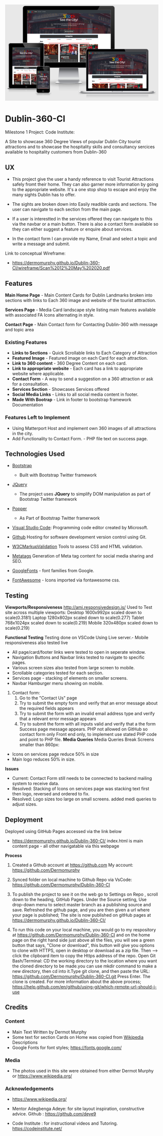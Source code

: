 <img src="assets/media/images/amiResponsiveDublin360.png" style="margin: 0;">

# Dublin-360-CI
Milestone 1 Project: Code Institute:

A Site to showcase 360 Degree Views of popular Dublin City tourist attractions and to showcase the hospitality skills and consultancy sercices available to hospitality customers from Dublin-360
 
## UX

- This project give the user a handy reference to visit Tourist Attractions safely fromt their home. They can also garner more information by going to the appropriate website. It's a one stop shop to escape and enjoy the many sights Dublin has to offer.
- The sights are broken down into Easily readible cards and sections. The user can navigate to each section from the main page.

- If a user is interestted in the services offered they can navigate to this via the navbar or a main button.
There is also a contact form available so they can either suggest a feature or enquire about services.
- In the contact form I can provide my Name, Email and select a topic and write a message and submit.


Link to conceptual Wireframe:
- https://dermomurphy.github.io/Dublin-360-CI/wireframe/Scan%2012%20May%202020.pdf

## Features

**Main Home Page** - Main Content Cards for Dublin Landmarks broken into sections with links to Each 360 image and website of the tourist atttraction.

**Services Page** - Media Card landscape style listing main features available with associated FA Icons alternating in style.

**Contact Page** - Main Contact form for Contacting Dublin-360 with message and topic area
 
### Existing Features
- **Links to Sections** - Quick Scrollable links to Each Category of Attraction
- **Featured Image** - Featured image on each Card for each attraction.
- **Link to 360 content** - 360 Degree Content on each card.
- **Link to appropriate website** - Each card has a link to appropriate website where applicable.
- **Contact Form** - A way to send a suggestion on a 360 attraction or ask for a consultation.
- **Services Section** - Showcases Services offered
- **Social Media Links** - Links to all social media content in footer.
- **Made With Bootrap** - Link in footer to bootstrap framework Documentation



### Features Left to Implement
- Using Matterport Host and implement own 360 images of all attractions in the city.
- Add Functionality to Contact Form. - PHP file text on success page.

## Technologies Used

- [Bootstrap](https://getbootstrap.com/)
    - Built with Bootstrap Twitter framework

- [JQuery](https://jquery.com)
    - The project uses **JQuery** to simplify DOM manipulation as part of Bootstrap Twitter framework
- [Popper](https://www.npmjs.com/package/popper.js/v/1.14.3)
  - As Part of Bootstrap Twitter framerwork

- [Visual Studio Code](https://code.visualstudio.com/): Programming code editor created by Microsoft.

- [Github](https://github.) Hosting for software development version control using Git.
- [W3CMarkupValidation](https://validator.w3.org/) Tools to assess CSS and HTML validation.
- [Metatags](https://metatags.io/) Generation of Meta tag content for social media sharing and SEO.
- [GoogleFonts](https://fonts.google.com/) - font families from Google.
- [FontAwesome](https://fontawesome.com/) - Icons imported via fontawesome css.

## Testing
**Viewports/Responsiveness**
http://ami.responsivedesign.is/  Used to Test site across multiple viewports:
Desktop
    1600x992px scaled down to scale(0.3181)
Laptop
    1280x802px scaled down to scale(0.277)
Tablet
    768x1024px scaled down to scale(0.219)
Mobile
    320x480px scaled down to scale(0.219) 

**Functional Testing**
Testing done on VSCode Using Live server.- Mobile responsiveness also tested live

- All page/card/footer links were tested to open in seperate window.
- Navigation Buttons and Navbar links tested to navigate to specific pages.
- Various screen sizes also tested from large screen to mobile.
- Scrollable categories tested for each section.
- Services page - stacking of elements on smaller screens.
- Navbar Hamburger menu showing on mobile.

1. Contact form:
    1. Go to the "Contact Us" page
    2. Try to submit the empty form and verify that an error message about the required fields appears
    3. Try to submit the form with an invalid email address type and verify that a relevant error message appears
    4. Try to submit the form with all inputs valid and verify that a the form Success page message appears. PHP not allowed on GitHub so contact form only Front end only, to implement use stated PHP code and point to PHP file.
**Media Queries**
Media Queries Break Screens smaller than 860px:
- Icons on services page reduce 50% in size
- Main logo reduces 50% in size.

**Issues**
- Current: Contact Form still needs to be connected to backend mailing system to receive data.
- Resolved: Stacking of Icons on services page was stacking text first then logo, reversed and ordered to fix.
- Resolved: Logo sizes too large on small screens. added medi queries to adjust sizes.


## Deployment
Deployed using GitHub Pages accessed via the link below
 - https://dermomurphy.github.io/Dublin-360-CI/
 index.html is main content page - all other navigatable via this webpage

  **Process**
   1. Created a Github account at https://github.com My account: https://github.com/Dermomurphy

   2. Synced folder on local machine to Github Repo via VsCode: https://github.com/Dermomurphy/Dublin-360-CI

   3. To publish the project to see it on the web go to Settings on Repo , scroll down to the heading, GitHub Pages. Under the Source setting, Use drop-down menu to select master branch as a publishing source and save. Refreshed the github page, and you are then given a url where your page is published; The site is now published on gitHub pages at https://dermomurphy.github.io/Dublin-360-CI/

   4. To run this code on your local machine, you would go to my respository at https://github.com/Dermomurphy/Dublin-360-CI and on the home page on the right hand side just above all the files, you will see a green button that says, "Clone or download", this button will give you options to clone with HTTPS, open in desktop or download as a zip file. Then --> click the clipboard item to copy the Https address of the repo.
   Open Git Bash/Terminal: 
   CD the working directory to the location where you want the cloned directory to be made.you can use mkdir command to make a new directory, then cd into it.Type git clone, and then paste the URL: https://github.com/Dermomurphy/Dublin-360-CI.git Press Enter. The clone is created.
   For more information about the above process; https://help.github.com/en/github/using-git/which-remote-url-should-i-use

## Credits

### Content
- Main Text Written by Dermot Murphy
- Some text for section Cards on Home was copied from [Wikipedia](https://en.wikipedia.org/wiki/) Descriptions
- Google Fonts for font styles; https://fonts.google.com/

### Media
- The photos used in this site were obtained from either Dermot Murphy or 
https://www.wikipedia.org/

### Acknowledgements

- https://www.wikipedia.org/

- Mentor Adegbenga Adeye:  for site layout inspiration, constructive advice. Github : https://github.com/deye9

- Code Institute : for instructional videos and Tutoring. https://codeinstitute.net/